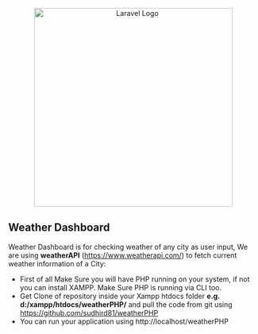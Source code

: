 <p align="center"><a href="https://radiclehub.com" target="_blank"><img src="https://newsonair.com/wp-content/uploads/2023/02/NPIC-20221218184238.jpg" width="400" alt="Laravel Logo"></a></p>

## Weather Dashboard

Weather Dashboard is for checking weather of any city as user input, We are using **weatherAPI** (https://www.weatherapi.com/) to fetch current weather information of a City:

- First of all Make Sure you will have PHP running on your system, if not you can install XAMPP. Make Sure PHP is running via CLI too.
- Get Clone of repository inside your Xampp htdocs folder **e.g. d:/xampp/htdocs/weatherPHP/** and pull the code from git using https://github.com/sudhird81/weatherPHP
- You can run your application using http://localhost/weatherPHP
